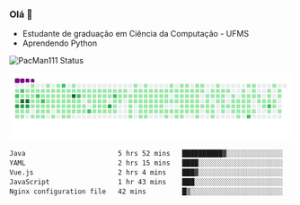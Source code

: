 ### Olá 👋

- Estudante de graduação em Ciência da Computação - UFMS
- Aprendendo Python

![PacMan111 Status](https://github-readme-stats.vercel.app/api?username=pacman111&show_icons=true&theme=gruvbox)
<!--[![Top Linguagens](https://github-readme-stats.vercel.app/api/top-langs/?username=pacman111&layout=compact)](https://github.com/anuraghazra/github-readme-stats) 
-->

![snake gif](https://github.com/PacMan111/PacMan111/blob/output/github-contribution-grid-snake.gif)

<!--START_SECTION:waka-->

```txt
Java                       5 hrs 52 mins   ██████████▓░░░░░░░░░░░░░░   42.52 %
YAML                       2 hrs 15 mins   ████░░░░░░░░░░░░░░░░░░░░░   16.39 %
Vue.js                     2 hrs 4 mins    ███▓░░░░░░░░░░░░░░░░░░░░░   14.99 %
JavaScript                 1 hr 43 mins    ███░░░░░░░░░░░░░░░░░░░░░░   12.47 %
Nginx configuration file   42 mins         █▒░░░░░░░░░░░░░░░░░░░░░░░   05.13 %
```

<!--END_SECTION:waka-->
